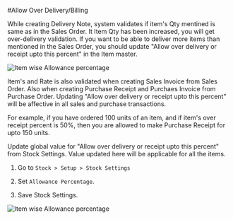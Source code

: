 #Allow Over Delivery/Billing

While creating Delivery Note, system validates if item's Qty mentined is same as in the Sales Order. It Item Qty has been increased, you will get over-delivery validation. If you want to be able to deliver more items than mentioned in the Sales Order, you should update "Allow over delivery or receipt upto this percent" in the Item master.

<img alt="Item wise Allowance percentage" class="screenshot" src="{{docs_base_url}}/assets/img/articles/allowance-percentage-1.png">

Item's and Rate is also validated when creating Sales Invoice from Sales Order. Also when creating Purchase Receipt and Purchaes Invoice from Purchase Order. Updating "Allow over delivery or receipt upto this percent" will be affective in all sales and purchase transactions.

For example, if you have ordered 100 units of an item, and if item's over receipt percent is 50%, then you are allowed to make Purchase Receipt for upto 150 units.

Update global value for "Allow over delivery or receipt upto this percent" from Stock Settings. Value updated here will be applicable for all the items.

1. Go to `Stock > Setup > Stock Settings`

2. Set `Allowance Percentage`.

3. Save Stock Settings.

<img alt="Item wise Allowance percentage" class="screenshot" src="{{docs_base_url}}/assets/img/articles/allowance-percentage-2.png">


<!-- markdown -->